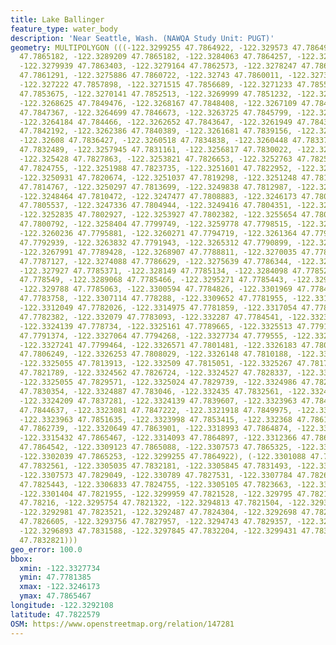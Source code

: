 ```yaml
---
title: Lake Ballinger
feature_type: water_body
description: 'Near Seattle, Wash. (NAWQA Study Unit: PUGT)'
geometry: MULTIPOLYGON (((-122.3299255 47.7864922, -122.329573 47.7864945, -122.329076
  47.7865182, -122.3289209 47.7865182, -122.3284063 47.7864257, -122.3280996 47.7863806,
  -122.3279939 47.7863403, -122.3279164 47.7862573, -122.3278247 47.7861719, -122.3277049
  47.7861291, -122.3275886 47.7860722, -122.32743 47.7860011, -122.3273172 47.7858871,
  -122.327222 47.7857898, -122.3271515 47.7856689, -122.3271233 47.7855526, -122.3270811
  47.7853675, -122.3270141 47.7852513, -122.3269999 47.7851232, -122.3269471 47.785033,
  -122.3268625 47.7849476, -122.3268167 47.7848408, -122.3267109 47.7847958, -122.3265651
  47.7847367, -122.3264699 47.7846673, -122.3263725 47.7845799, -122.3264043 47.7844968,
  -122.3264184 47.784466, -122.3262652 47.7843647, -122.3261949 47.7843204, -122.3263197
  47.7842192, -122.3262386 47.7840389, -122.3261681 47.7839156, -122.3261118 47.7837875,
  -122.32608 47.7836427, -122.3260518 47.7834838, -122.3260448 47.7833723, -122.3259425
  47.7832489, -122.3257945 47.7831161, -122.3256817 47.7830022, -122.3255125 47.7829025,
  -122.325428 47.7827863, -122.3253821 47.7826653, -122.3252763 47.7825632, -122.3251742
  47.7824755, -122.3251988 47.7823735, -122.3251601 47.7822952, -122.3251107 47.7821837,
  -122.3250931 47.7820674, -122.3251037 47.7819298, -122.3251248 47.7817875, -122.3251142
  47.7814767, -122.3250297 47.7813699, -122.3249838 47.7812987, -122.3249133 47.7812085,
  -122.3248464 47.7810472, -122.3247477 47.7808883, -122.3246173 47.7807506, -122.3246314
  47.7805537, -122.3247336 47.7804944, -122.3249416 47.7804351, -122.325146 47.7803781,
  -122.3252835 47.7802927, -122.3253927 47.7802382, -122.3255654 47.7802003, -122.3257205
  47.7800792, -122.3258404 47.7799749, -122.3259778 47.7798515, -122.3260378 47.7797257,
  -122.3260236 47.7795881, -122.3260271 47.7794719, -122.3261364 47.7793746, -122.3262563
  47.7792939, -122.3263832 47.7791943, -122.3265312 47.7790899, -122.3266545 47.7790235,
  -122.3267991 47.7789428, -122.3268907 47.7788811, -122.3270035 47.7787863, -122.3271868
  47.7787127, -122.3274088 47.7786629, -122.3275639 47.7786344, -122.3277084 47.7785846,
  -122.327927 47.7785371, -122.328149 47.7785134, -122.3284098 47.7785205, -122.3286988
  47.778549, -122.3289068 47.7785466, -122.3295271 47.7785443, -122.32958 47.7785039,
  -122.329788 47.7785063, -122.3300594 47.7784826, -122.3301969 47.7784589, -122.3305035
  47.7783758, -122.3307114 47.778288, -122.3309652 47.7781955, -122.3311168 47.7781385,
  -122.3312049 47.7782026, -122.3314975 47.7781859, -122.3317054 47.7782097, -122.3318711
  47.7782382, -122.332079 47.7783093, -122.332287 47.7784541, -122.3323963 47.7785964,
  -122.3324139 47.778734, -122.3325161 47.7789665, -122.3325513 47.7791065, -122.3326148
  47.7791374, -122.3327064 47.7794268, -122.3327734 47.779555, -122.3327487 47.7798301,
  -122.3327241 47.7799464, -122.3326571 47.7801481, -122.3326183 47.7803663, -122.3326148
  47.7806249, -122.3326253 47.7808029, -122.3326148 47.7810188, -122.3325337 47.7812702,
  -122.3325055 47.7813913, -122.332509 47.7815051, -122.3325267 47.7817376, -122.3324068
  47.7821789, -122.3324562 47.7826724, -122.3324527 47.7828337, -122.332435 47.7829405,
  -122.3325055 47.7829571, -122.3325024 47.7829739, -122.3324986 47.7829954, -122.3324914
  47.7830354, -122.3324887 47.783046, -122.332435 47.7832561, -122.3324209 47.7834292,
  -122.3324209 47.7837281, -122.3324139 47.7839607, -122.3323963 47.784224, -122.3323575
  47.7844637, -122.3323081 47.7847222, -122.3321918 47.7849975, -122.3323258 47.7850781,
  -122.3323963 47.7851635, -122.3323998 47.7853415, -122.332368 47.7861529, -122.3322306
  47.7862739, -122.3320649 47.7863901, -122.3318993 47.7864874, -122.3317195 47.7865443,
  -122.3315432 47.7865467, -122.3314093 47.7864897, -122.3312366 47.7864423, -122.331071
  47.7864542, -122.3309123 47.7865088, -122.3307573 47.7865325, -122.3304964 47.7865348,
  -122.3302039 47.7865253, -122.3299255 47.7864922), (-122.3301088 47.7832821, -122.3303519
  47.7832561, -122.3305035 47.7832181, -122.3305845 47.7831493, -122.3306938 47.7830377,
  -122.3307573 47.7829049, -122.330789 47.7827531, -122.3307784 47.7826345, -122.3307608
  47.7825443, -122.3306833 47.7824755, -122.3305105 47.7823663, -122.3303449 47.7822809,
  -122.3301404 47.7821955, -122.3299959 47.7821528, -122.329795 47.7821647, -122.329721
  47.78216, -122.3295754 47.7821322, -122.3294813 47.7821504, -122.3293826 47.7822287,
  -122.3292981 47.7823521, -122.3292487 47.7824304, -122.3292698 47.7825538, -122.3293227
  47.7826605, -122.3293756 47.7827957, -122.3294743 47.7829357, -122.3295836 47.7830567,
  -122.3296893 47.7831588, -122.3297845 47.7832204, -122.3299431 47.7832608, -122.3301088
  47.7832821)))
geo_error: 100.0
bbox:
  xmin: -122.3327734
  ymin: 47.7781385
  xmax: -122.3246173
  ymax: 47.7865467
longitude: -122.3292108
latitude: 47.7822579
OSM: https://www.openstreetmap.org/relation/147281
---
```

